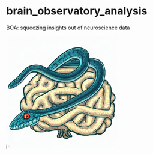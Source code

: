 # brain_observatory_analysis 

BOA: squeezing insights out of neuroscience data

<img src="logo_big.jpg"  width="300" height="300">

